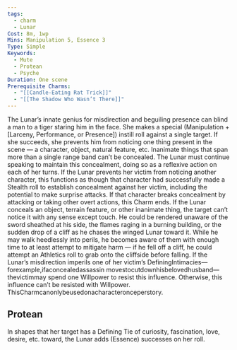 ```yaml
---
tags:
  - charm
  - Lunar
Cost: 8m, 1wp
Mins: Manipulation 5, Essence 3
Type: Simple
Keywords:
  - Mute
  - Protean
  - Psyche
Duration: One scene
Prerequisite Charms:
  - "[[Candle-Eating Rat Trick]]"
  - "[[The Shadow Who Wasn’t There]]"
---
```

The Lunar’s innate genius for misdirection and beguiling presence can blind a man to a tiger staring him in the face. She makes a special (Manipulation + [Larceny, Performance, or Presence]) instill roll against a single target. If she succeeds, she prevents him from noticing one thing present in the scene — a character, object, natural feature, etc. Inanimate things that span more than a single range band can’t be concealed. The Lunar must continue speaking to maintain this concealment, doing so as a reflexive action on each of her turns. If the Lunar prevents her victim from noticing another character, this functions as though that character had successfully made a Stealth roll to establish concealment against her victim, including the potential to make surprise attacks. If that character breaks concealment by attacking or taking other overt actions, this Charm ends. If the Lunar conceals an object, terrain feature, or other inanimate thing, the target can’t notice it with any sense except touch. He could be rendered unaware of the sword sheathed at his side, the flames raging in a burning building, or the sudden drop of a cliff as he chases the winged Lunar toward it. While he may walk heedlessly into perils, he becomes aware of them with enough time to at least attempt to mitigate harm — if he fell off a cliff, he could attempt an Athletics roll to grab onto the cliffside before falling. If the Lunar’s misdirection imperils one of her victim’s DefiningIntimacies—forexample,ifaconcealedassassin movestocutdownhisbelovedhusband—thevictimmay spend one Willpower to resist this influence. Otherwise, this influence can’t be resisted with Willpower. ThisCharmcanonlybeusedonacharacteronceperstory. 
## Protean 

In shapes that her target has a Defining Tie of curiosity, fascination, love, desire, etc. toward, the Lunar adds (Essence) successes on her roll.